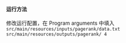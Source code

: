 #### 运行方法

修改运行配置，在 Program arguments 中填入 `src/main/resources/inputs/pagerank/data.txt src/main/resources/outputs/pagerank/ 4`